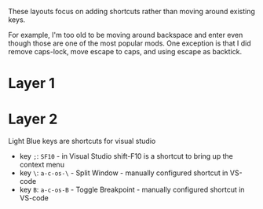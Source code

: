 

These layouts focus on adding shortcuts rather than moving around existing keys.

For example, I'm too old to be moving around backspace and enter even though those are one of the most popular mods. One exception is that I did remove caps-lock, move escape to caps, and using escape as backtick.


Layer 1
=======






Layer 2
=======

Light Blue keys are shortcuts for visual studio 

- key `;`: `SF10` - in Visual Studio shift-F10 is a shortcut to bring up the context menu
- key `\`: `a-c-os-\` - Split Window - manually configured shortcut in VS-code
- key `B`: `a-c-os-B` - Toggle Breakpoint - manually configured shortcut in VS-code 